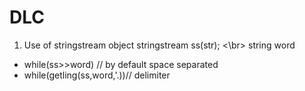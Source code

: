 # DLC

1) Use of stringstream object
stringstream ss(str);
<\br>
string word
- while(ss>>word) // by default space separated
- while(getling(ss,word,'.))// delimiter